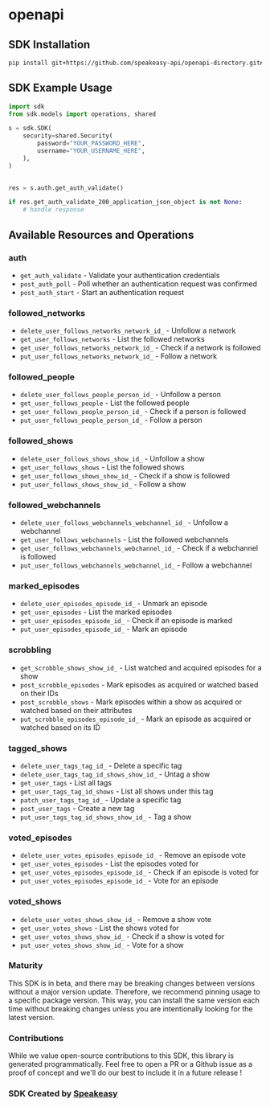 # openapi

<!-- Start SDK Installation -->
## SDK Installation

```bash
pip install git+https://github.com/speakeasy-api/openapi-directory.git#subdirectory=SDKs/tvmaze.com/1.0/python
```
<!-- End SDK Installation -->

## SDK Example Usage
<!-- Start SDK Example Usage -->
```python
import sdk
from sdk.models import operations, shared

s = sdk.SDK(
    security=shared.Security(
        password="YOUR_PASSWORD_HERE",
        username="YOUR_USERNAME_HERE",
    ),
)

    
res = s.auth.get_auth_validate()

if res.get_auth_validate_200_application_json_object is not None:
    # handle response
```
<!-- End SDK Example Usage -->

<!-- Start SDK Available Operations -->
## Available Resources and Operations


### auth

* `get_auth_validate` - Validate your authentication credentials
* `post_auth_poll` - Poll whether an authentication request was confirmed
* `post_auth_start` - Start an authentication request

### followed_networks

* `delete_user_follows_networks_network_id_` - Unfollow a network
* `get_user_follows_networks` - List the followed networks
* `get_user_follows_networks_network_id_` - Check if a network is followed
* `put_user_follows_networks_network_id_` - Follow a network

### followed_people

* `delete_user_follows_people_person_id_` - Unfollow a person
* `get_user_follows_people` - List the followed people
* `get_user_follows_people_person_id_` - Check if a person is followed
* `put_user_follows_people_person_id_` - Follow a person

### followed_shows

* `delete_user_follows_shows_show_id_` - Unfollow a show
* `get_user_follows_shows` - List the followed shows
* `get_user_follows_shows_show_id_` - Check if a show is followed
* `put_user_follows_shows_show_id_` - Follow a show

### followed_webchannels

* `delete_user_follows_webchannels_webchannel_id_` - Unfollow a webchannel
* `get_user_follows_webchannels` - List the followed webchannels
* `get_user_follows_webchannels_webchannel_id_` - Check if a webchannel is followed
* `put_user_follows_webchannels_webchannel_id_` - Follow a webchannel

### marked_episodes

* `delete_user_episodes_episode_id_` - Unmark an episode
* `get_user_episodes` - List the marked episodes
* `get_user_episodes_episode_id_` - Check if an episode is marked
* `put_user_episodes_episode_id_` - Mark an episode

### scrobbling

* `get_scrobble_shows_show_id_` - List watched and acquired episodes for a show
* `post_scrobble_episodes` - Mark episodes as acquired or watched based on their IDs
* `post_scrobble_shows` - Mark episodes within a show as acquired or watched based on their attributes
* `put_scrobble_episodes_episode_id_` - Mark an episode as acquired or watched based on its ID

### tagged_shows

* `delete_user_tags_tag_id_` - Delete a specific tag
* `delete_user_tags_tag_id_shows_show_id_` - Untag a show
* `get_user_tags` - List all tags
* `get_user_tags_tag_id_shows` - List all shows under this tag
* `patch_user_tags_tag_id_` - Update a specific tag
* `post_user_tags` - Create a new tag
* `put_user_tags_tag_id_shows_show_id_` - Tag a show

### voted_episodes

* `delete_user_votes_episodes_episode_id_` - Remove an episode vote
* `get_user_votes_episodes` - List the episodes voted for
* `get_user_votes_episodes_episode_id_` - Check if an episode is voted for
* `put_user_votes_episodes_episode_id_` - Vote for an episode

### voted_shows

* `delete_user_votes_shows_show_id_` - Remove a show vote
* `get_user_votes_shows` - List the shows voted for
* `get_user_votes_shows_show_id_` - Check if a show is voted for
* `put_user_votes_shows_show_id_` - Vote for a show
<!-- End SDK Available Operations -->

### Maturity

This SDK is in beta, and there may be breaking changes between versions without a major version update. Therefore, we recommend pinning usage
to a specific package version. This way, you can install the same version each time without breaking changes unless you are intentionally
looking for the latest version.

### Contributions

While we value open-source contributions to this SDK, this library is generated programmatically.
Feel free to open a PR or a Github issue as a proof of concept and we'll do our best to include it in a future release !

### SDK Created by [Speakeasy](https://docs.speakeasyapi.dev/docs/using-speakeasy/client-sdks)

